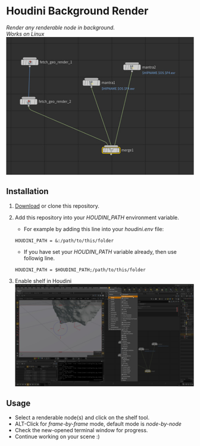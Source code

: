 Houdini Background Render
=========================
*Render any renderable node in background.*<br>
*Works on Linux*<br>
![Hou network](./img/node_tree.jpg)

Installation
------------
1. [Download](https://github.com/jtomori/hou_bg_render/archive/master.zip) or clone this repository.


2. Add this repository into your *HOUDINI_PATH* environment variable. 
    * For example by adding this line into your *houdini.env* file:
    ```
    HOUDINI_PATH = &:/path/to/this/folder
    ```
    * If you have set your *HOUDINI_PATH* variable already, then use followig line.
    ```
    HOUDINI_PATH = $HOUDINI_PATH;/path/to/this/folder
    ```

3. Enable shelf in Houdini
    ![Enable Shelf](./img/shelf_display.jpg)

Usage
-----
* Select a renderable node(s) and click on the shelf tool.
* ALT-Click for *frame-by-frame* mode, default mode is *node-by-node*
* Check the new-opened terminal window for progress.
* Continue working on your scene :)